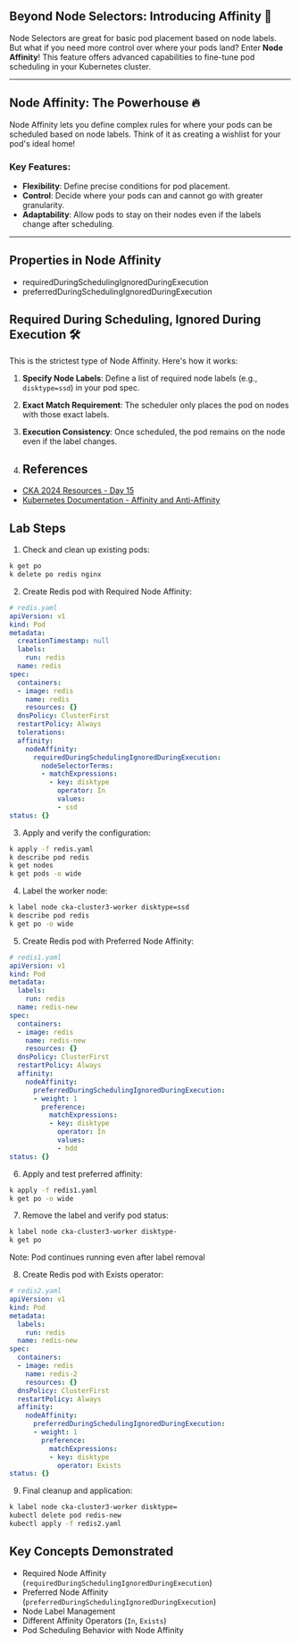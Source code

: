 ## Beyond Node Selectors: Introducing Affinity 🚀

Node Selectors are great for basic pod placement based on node labels. But what if you need more control over where your pods land? Enter **Node Affinity**! This feature offers advanced capabilities to fine-tune pod scheduling in your Kubernetes cluster.

---

## Node Affinity: The Powerhouse 🔥

Node Affinity lets you define complex rules for where your pods can be scheduled based on node labels. Think of it as creating a wishlist for your pod's ideal home!

### Key Features:
- **Flexibility**: Define precise conditions for pod placement.
- **Control**: Decide where your pods can and cannot go with greater granularity.
- **Adaptability**: Allow pods to stay on their nodes even if the labels change after scheduling.

---

## Properties in Node Affinity
- requiredDuringSchedulingIgnoredDuringExecution
- preferredDuringSchedulingIgnoredDuringExecution

## Required During Scheduling, Ignored During Execution 🛠️

This is the strictest type of Node Affinity. Here's how it works:

1. **Specify Node Labels**: Define a list of required node labels (e.g., `disktype=ssd`) in your pod spec.
2. **Exact Match Requirement**: The scheduler only places the pod on nodes with those exact labels.
3. **Execution Consistency**: Once scheduled, the pod remains on the node even if the label changes.

4. ## References
- [CKA 2024 Resources - Day 15](https://github.com/piyushsachdeva/CKA-2024/tree/main/Resources/Day15)
- [Kubernetes Documentation - Affinity and Anti-Affinity](https://kubernetes.io/docs/concepts/scheduling-eviction/assign-pod-node/#affinity-and-anti-affinity)

## Lab Steps

1. Check and clean up existing pods:
```bash
k get po
k delete po redis nginx
```

2. Create Redis pod with Required Node Affinity:

```yaml
# redis.yaml
apiVersion: v1
kind: Pod
metadata:
  creationTimestamp: null
  labels:
    run: redis
  name: redis
spec:
  containers:
  - image: redis
    name: redis
    resources: {}
  dnsPolicy: ClusterFirst
  restartPolicy: Always
  tolerations:
  affinity:
    nodeAffinity:
      requiredDuringSchedulingIgnoredDuringExecution:
        nodeSelectorTerms:
        - matchExpressions:
          - key: disktype
            operator: In
            values:
            - ssd
status: {}
```

3. Apply and verify the configuration:
```bash
k apply -f redis.yaml
k describe pod redis
k get nodes
k get pods -o wide
```

4. Label the worker node:
```bash
k label node cka-cluster3-worker disktype=ssd
k describe pod redis
k get po -o wide
```

5. Create Redis pod with Preferred Node Affinity:

```yaml
# redis1.yaml
apiVersion: v1
kind: Pod
metadata:
  labels:
    run: redis
  name: redis-new
spec:
  containers:
  - image: redis
    name: redis-new
    resources: {}
  dnsPolicy: ClusterFirst
  restartPolicy: Always
  affinity:
    nodeAffinity:
      preferredDuringSchedulingIgnoredDuringExecution:
      - weight: 1
        preference:
          matchExpressions:
          - key: disktype
            operator: In
            values:
            - hdd
status: {}
```

6. Apply and test preferred affinity:
```bash
k apply -f redis1.yaml
k get po -o wide
```

7. Remove the label and verify pod status:
```bash
k label node cka-cluster3-worker disktype-
k get po
```
Note: Pod continues running even after label removal

8. Create Redis pod with Exists operator:

```yaml
# redis2.yaml
apiVersion: v1
kind: Pod
metadata:
  labels:
    run: redis
  name: redis-new
spec:
  containers:
  - image: redis
    name: redis-2
    resources: {}
  dnsPolicy: ClusterFirst
  restartPolicy: Always
  affinity:
    nodeAffinity:
      preferredDuringSchedulingIgnoredDuringExecution:
      - weight: 1
        preference:
          matchExpressions:
          - key: disktype
            operator: Exists
status: {}
```

9. Final cleanup and application:
```bash
k label node cka-cluster3-worker disktype=
kubectl delete pod redis-new
kubectl apply -f redis2.yaml
```

## Key Concepts Demonstrated
- Required Node Affinity (`requiredDuringSchedulingIgnoredDuringExecution`)
- Preferred Node Affinity (`preferredDuringSchedulingIgnoredDuringExecution`)
- Node Label Management
- Different Affinity Operators (`In`, `Exists`)
- Pod Scheduling Behavior with Node Affinity
